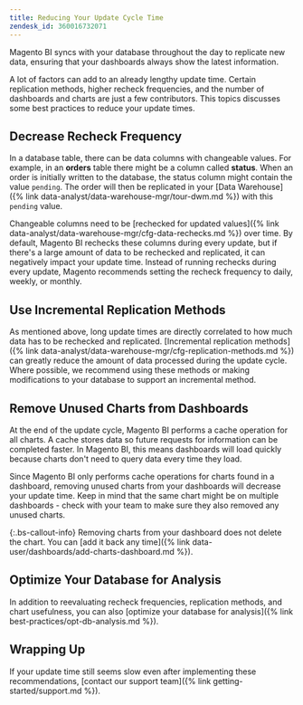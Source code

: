```yaml
---
title: Reducing Your Update Cycle Time
zendesk_id: 360016732071
---
```


Magento BI syncs with your database throughout the day to replicate new data, ensuring that your dashboards always show the latest information.

A lot of factors can add to an already lengthy update time. Certain replication methods, higher recheck frequencies, and the number of dashboards and charts are just a few contributors. This topics discusses some best practices to reduce your update times.

## Decrease Recheck Frequency

In a database table, there can be data columns with changeable values. For example, in an **orders** table there might be a column called **status**. When an order is initially written to the database, the status column might contain the value `pending`. The order will then be replicated in your [Data Warehouse]({% link data-analyst/data-warehouse-mgr/tour-dwm.md %}) with this `pending` value.

Changeable columns need to be [rechecked for updated values]({% link data-analyst/data-warehouse-mgr/cfg-data-rechecks.md %}) over time. By default, Magento BI rechecks these columns during every update, but if there\'s a large amount of data to be rechecked and replicated, it can negatively impact your update time. Instead of running rechecks during every update, Magento recommends setting the recheck frequency to daily, weekly, or monthly.

## Use Incremental Replication Methods

As mentioned above, long update times are directly correlated to how much data has to be rechecked and replicated. [Incremental replication methods]({% link data-analyst/data-warehouse-mgr/cfg-replication-methods.md %}) can greatly reduce the amount of data processed during the update cycle. Where possible, we recommend using these methods or making modifications to your database to support an incremental method.

## Remove Unused Charts from Dashboards

At the end of the update cycle, Magento BI performs a cache operation for all charts. A cache stores data so future requests for information can be completed faster. In Magento BI, this means dashboards will load quickly because charts don\'t need to query data every time they load.

Since Magento BI only performs cache operations for charts found in a dashboard, removing unused charts from your dashboards will decrease your update time. Keep in mind that the same chart might be on multiple dashboards - check with your team to make sure they also removed any unused charts.

{:.bs-callout-info}
Removing charts from your dashboard does not delete the chart. You can [add it back any time]({% link data-user/dashboards/add-charts-dashboard.md %}).

## Optimize Your Database for Analysis

In addition to reevaluating recheck frequencies, replication methods, and chart usefulness, you can also [optimize your database for analysis]({% link best-practices/opt-db-analysis.md %}).

## Wrapping Up

If your update time still seems slow even after implementing these recommendations, [contact our support team]({% link getting-started/support.md %}).
